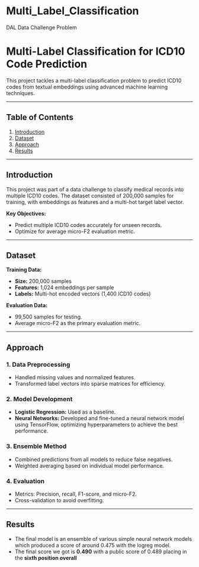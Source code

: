 # Multi_Label_Classification
DAL Data Challenge Problem
# Multi-Label Classification for ICD10 Code Prediction

This project tackles a multi-label classification problem to predict ICD10 codes from textual embeddings using advanced machine learning techniques.

---

## Table of Contents
1. [Introduction](#introduction)
2. [Dataset](#dataset)
3. [Approach](#approach)
4. [Results](#results)

---

## Introduction
This project was part of a data challenge to classify medical records into multiple ICD10 codes. The dataset consisted of 200,000 samples for training, with embeddings as features and a multi-hot target label vector.

**Key Objectives:**
- Predict multiple ICD10 codes accurately for unseen records.
- Optimize for average micro-F2 evaluation metric.

---

## Dataset

**Training Data:**
- **Size:** 200,000 samples
- **Features:** 1,024 embeddings per sample
- **Labels:** Multi-hot encoded vectors (1,400 ICD10 codes)

**Evaluation Data:**
- 99,500 samples for testing.
- Average micro-F2 as the primary evaluation metric.

---

## Approach

### 1. Data Preprocessing
- Handled missing values and normalized features.
- Transformed label vectors into sparse matrices for efficiency.

### 2. Model Development
- **Logistic Regression:** Used as a baseline.
- **Neural Networks:** Developed and fine-tuned a neural network model using TensorFlow, optimizing hyperparameters to achieve the best performance.
  
### 3. Ensemble Method
- Combined predictions from all models to reduce false negatives.
- Weighted averaging based on individual model performance.

### 4. Evaluation
- Metrics: Precision, recall, F1-score, and micro-F2.
- Cross-validation to avoid overfitting.

---
## Results

- The final model is an ensemble of various simple neural network models which produced
a score of around 0.475 with the logreg model.
- The final score we got is **0.490** with a public score of 0.489 placing in the **sixth position
overall**

